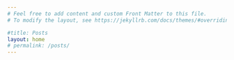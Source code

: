 ```yaml
---
# Feel free to add content and custom Front Matter to this file.
# To modify the layout, see https://jekyllrb.com/docs/themes/#overriding-theme-defaults

#title: Posts
layout: home
# permalink: /posts/
---
```

